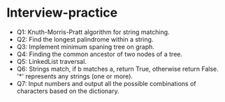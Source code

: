 # Interview-practice

- Q1: Knuth-Morris-Pratt algorithm for string matching.
- Q2: Find the longest palindrome within a string.
- Q3: Implement minimum spaning tree on graph.
- Q4: Finding the common ancestor of two nodes of a tree.
- Q5: LinkedList traversal.
- Q6: Strings match, if b matches a, return True, otherwise return False. '*' represents any strings (one or more).
- Q7: Input numbers and output all the possible combinations of characters based on the dictionary. 

